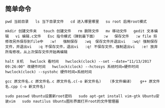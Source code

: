 ﻿﻿﻿﻿
## 简单命令   
`pwd 当前目录  
ls 当下目录文件  
cd 进入哪里哪里  
su root 启用root模式  `

`mkdir 创建文件夹  
touch 创建文件  
rm 删除文件  
mv 移动文件  
gedit 文本编辑  
vi 编辑.c文件  
Esc 指令模式（弹到最下面）  
:w   保存文件  
:w file 将修改另外保存到file中  
:w!   强制保存  
:wq  保存文件并退出vi  
:wq! 强制保存文件，并退出vi  
:q 不保存文件，退出vi  
:q! 不保存文件，强制退出vi  
:e! 放弃所有修改，从上次保存文件开始再编辑  `

`halt 关机  
hwclock 看时间  
hwclock(clock) --set --date="11/13/2017 09:26:00" 改硬件时间  
hwclock(clock) --hctosys 系统时间=硬件时间  
hwclock(clock) --systohc 硬件时间=系统时间  `

`gcc 原文件名.c 原文件名.c 原文件名.c(-o 新文件名)   （多文件编译）  
g++ 原文件名.cpp (-o 新文件名)  `

`sudo passwd Ubuntu设置新root密码  
sudo apt-get install vim-gtk Ubuntu安装vim  
sudo nautilus Ubuntu图形界面打开root的文件管理器  `


